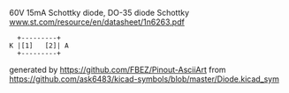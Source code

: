 60V 15mA Schottky diode, DO-35
diode Schottky
www.st.com/resource/en/datasheet/1n6263.pdf


	  +---------+
	K |[1]   [2]| A
	  +---------+


generated by https://github.com/FBEZ/Pinout-AsciiArt from https://github.com/ask6483/kicad-symbols/blob/master/Diode.kicad_sym